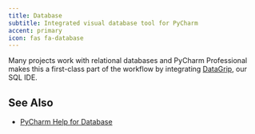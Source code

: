 ```yaml
---
title: Database
subtitle: Integrated visual database tool for PyCharm
accent: primary
icon: fas fa-database
---
```


Many projects work with relational databases and PyCharm Professional makes this a first-class part of the workflow by integrating [DataGrip](https://www.jetbrains.com/datagrip/), our SQL IDE.

## See Also

- [PyCharm Help for Database](https://www.jetbrains.com/help/pycharm/settings-tools-database.html#Settings_Tools_Database.xml)
